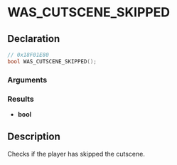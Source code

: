 # WAS_CUTSCENE_SKIPPED

## Declaration
```cpp
// 0x18F01E80
bool WAS_CUTSCENE_SKIPPED();
```

### Arguments

### Results
- **bool**

## Description
Checks if the player has skipped the cutscene.